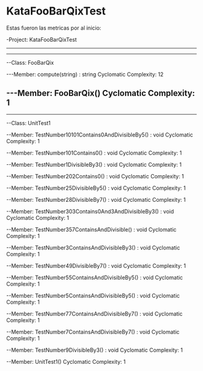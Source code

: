 # KataFooBarQixTest


Estas fueron las metricas por al inicio:

-Project: KataFooBarQixTest

--------------------------------------
--------------------------------------
--Class: FooBarQix

---Member: compute(string) : string
   Cyclomatic Complexity: 12
  
---Member: FooBarQix()
   Cyclomatic Complexity: 1
--------------------------------------
--------------------------------------
--Class: UnitTest1

--Member: TestNumber10101Contains0AndDivisibleBy5() : void
  Cyclomatic Complexity: 1

--Member: TestNumber101Contains0() : void
  Cyclomatic Complexity: 1

--Member: TestNumber1DivisibleBy3() : void
  Cyclomatic Complexity: 1
  
--Member: TestNumber202Contains0() : void
  Cyclomatic Complexity: 1

--Member: TestNumber25DivisibleBy5() : void
  Cyclomatic Complexity: 1

--Member: TestNumber28DivisibleBy7() : void
  Cyclomatic Complexity: 1

--Member: TestNumber303Contains0And3AndDivisibleBy3() : void
  Cyclomatic Complexity: 1

--Member: TestNumber357ContainsAndDivisible() : void
  Cyclomatic Complexity: 1

--Member: TestNumber3ContainsAndDivisibleBy3() : void
  Cyclomatic Complexity: 1

--Member: TestNumber49DivisibleBy7() : void
  Cyclomatic Complexity: 1

--Member: TestNumber55ContainsAndDivisibleBy5() : void
  Cyclomatic Complexity: 1

--Member: TestNumber5ContainsAndDivisibleBy5() : void
  Cyclomatic Complexity: 1

--Member: TestNumber77ContainsAndDivisibleBy7() : void
  Cyclomatic Complexity: 1

--Member: TestNumber7ContainsAndDivisibleBy7() : void
  Cyclomatic Complexity: 1

--Member: TestNumber9DivisibleBy3() : void
  Cyclomatic Complexity: 1

--Member: UnitTest1()
  Cyclomatic Complexity: 1
